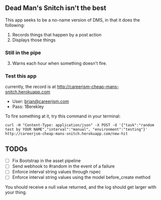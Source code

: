 ## Dead Man's Snitch isn't the best

This app seeks to be a no-name version of DMS, in that it does the following:
1. Records things that happen by a post action
2. Displays those things

### Still in the pipe
3. Warns each hour when something doesn't fire.

### Test this app
currently, the record is at http://careerjsm-cheap-mans-snitch.herokuapp.com
- User: brian@careerjsm.com
- Pass: 1Berekley

To fire something at it, try this command in your terminal:
```shell
curl -H "Content-Type: application/json" -X POST -d '{"task":"random test by YOUR NAME","interval":"manual", "environment":"testing"}' http://careerjsm-cheap-mans-snitch.herokuapp.com/new-hit
```

## TODOs
- [ ] Fix Bootstrap in the asset pipeline
- [ ] Send webhook to #random in the event of a failure
- [ ] Enforce interval string values through rspec
- [ ] Enforce interval string values using the model before_create method

You should receive a null value returned, and the log should get larger with your thing.
